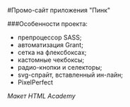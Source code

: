 #Промо-сайт приложения "Пинк"

###Особенности проекта:
* препроцессор SASS; 
* автоматизация Grant;
* сетка на флексбоксах;
* кастомные чекбоксы;
* радио-кнопки и селекторы;
* svg-спрайт, вставленный ин-лайн;
* PixelPerfect

_Макет HTML Academy_
